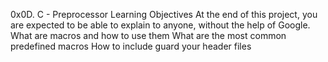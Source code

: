 0x0D. C - Preprocessor
Learning Objectives
At the end of this project, you are expected to be able to explain to anyone, without the help of Google.
What are macros and how to use them
What are the most common predefined macros
How to include guard your header files
